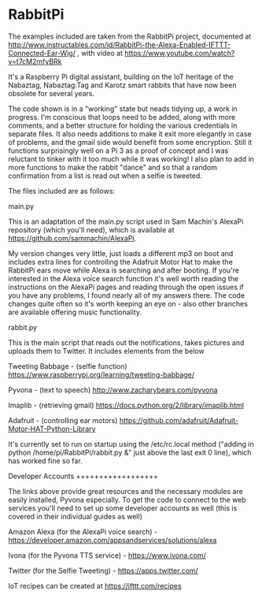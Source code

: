 # RabbitPi

The examples included are taken from the RabbitPi project, documented at http://www.instructables.com/id/RabbitPi-the-Alexa-Enabled-IFTTT-Connected-Ear-Wig/ , with video at https://www.youtube.com/watch?v=t7cM2mfyBRk

It's a Raspberry Pi digital assistant, building on the IoT heritage of the Nabaztag, Nabaztag:Tag and Karotz smart rabbits that have now been obsolete for several years. 

The code shown is in a "working" state but neads tidying up, a work in progress. I'm conscious that loops need to be added, along with more comments, and a better structure for holding the various credentials in separate files. It also needs additions to make it exit more elegantly in case of problems, and the gmail side would benefit from some encryption. Still it functions surprisingly well on a Pi 3 as a proof of concept and I was reluctant to tinker with it too much while it was working! I also plan to add in more functions to make the rabbit "dance" and so that a random confirmation from a list is read out when a selfie is tweeted.

The files included are as follows: 

main.py


This is an adaptation of the main.py script used in Sam Machin's AlexaPi repository (which you'll need), which is available at https://github.com/sammachin/AlexaPi. 

My version changes very little, just loads a different mp3 on boot and includes extra lines for controlling the Adafruit Motor Hat to make the RabbitPi ears move while Alexa is searching and after booting. If you're interested in the Alexa voice search function it's well worth reading the instructions on the AlexaPi pages and reading through the open issues if you have any problems, I found nearly all of my answers there. The code changes quite often so it's worth keeping an eye on - also other branches are available offering music functionality.

rabbit.py


This is the main script that reads out the notifications, takes pictures and uploads them to Twitter. It includes elements from the below 

Tweeting Babbage - (selfie function) https://www.raspberrypi.org/learning/tweeting-babbage/

Pyvona - (text to speech) http://www.zacharybears.com/pyvona 

Imaplib - (retrieving gmail) https://docs.python.org/2/library/imaplib.html

Adafruit - (controlling ear motors) https://github.com/adafruit/Adafruit-Motor-HAT-Python-Library

It's currently set to run on startup using the /etc/rc.local method ("adding in python /home/pi/RabbitPi/rabbit.py &" just above the last exit 0 line), which has worked fine so far.

Developer Accounts
++++++++++++++++++

The links above provide great resources and the necessary modules are easily installed, Pyvona especially. To get the code to connect to the web services you'll need to set up some developer accounts as well (this is covered in their individual guides as well)

Amazon Alexa (for the AlexaPi voice search) - https://developer.amazon.com/appsandservices/solutions/alexa

Ivona (for the Pyvona TTS service) - https://www.ivona.com/ 

Twitter (for the Selfie Tweeting) - https://apps.twitter.com/

IoT recipes can be created at https://ifttt.com/recipes 








